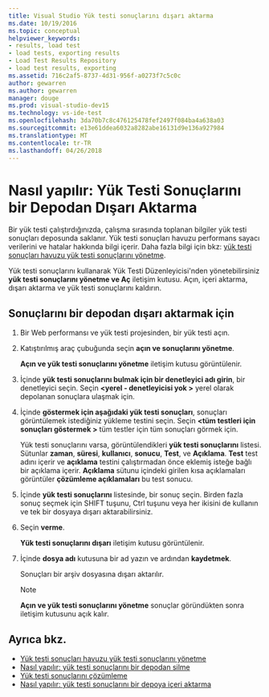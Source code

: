 ```yaml
---
title: Visual Studio Yük testi sonuçlarını dışarı aktarma
ms.date: 10/19/2016
ms.topic: conceptual
helpviewer_keywords:
- results, load test
- load tests, exporting results
- Load Test Results Repository
- load test results, exporting
ms.assetid: 716c2af5-8737-4d31-956f-a0273f7c5c0c
author: gewarren
ms.author: gewarren
manager: douge
ms.prod: visual-studio-dev15
ms.technology: vs-ide-test
ms.openlocfilehash: 3da70b7c8c476125478fef2497f084ba4a638a03
ms.sourcegitcommit: e13e61ddea6032a8282abe16131d9e136a927984
ms.translationtype: MT
ms.contentlocale: tr-TR
ms.lasthandoff: 04/26/2018
---
```

# <a name="how-to-export-load-test-results-from-a-repository"></a>Nasıl yapılır: Yük Testi Sonuçlarını bir Depodan Dışarı Aktarma

Bir yük testi çalıştırdığınızda, çalışma sırasında toplanan bilgiler yük testi sonuçları deposunda saklanır. Yük testi sonuçları havuzu performans sayacı verilerini ve hatalar hakkında bilgi içerir. Daha fazla bilgi için bkz: [yük testi sonuçları havuzu yük testi sonuçlarını yönetme](../test/manage-load-test-results-in-the-load-test-results-repository.md).

Yük testi sonuçlarını kullanarak Yük Testi Düzenleyicisi'nden yönetebilirsiniz **yük testi sonuçlarını yönetme ve Aç** iletişim kutusu. Açın, içeri aktarma, dışarı aktarma ve yük testi sonuçlarını kaldırın.

## <a name="to-export-results-from-a-repository"></a>Sonuçlarını bir depodan dışarı aktarmak için

1.  Bir Web performansı ve yük testi projesinden, bir yük testi açın.

2.  Katıştırılmış araç çubuğunda seçin **açın ve sonuçlarını yönetme**.

     **Açın ve yük testi sonuçlarını yönetme** iletişim kutusu görüntülenir.

3.  İçinde **yük testi sonuçlarını bulmak için bir denetleyici adı girin**, bir denetleyici seçin. Seçin  **\<yerel - denetleyicisi yok >** yerel olarak depolanan sonuçlara ulaşmak için.

4.  İçinde **göstermek için aşağıdaki yük testi sonuçları**, sonuçları görüntülemek istediğiniz yükleme testini seçin. Seçin  **\<tüm testleri için sonuçları göstermek >** tüm testler için tüm sonuçları görmek için.

     Yük testi sonuçlarını varsa, görüntülendikleri **yük testi sonuçlarını** listesi. Sütunlar **zaman**, **süresi**, **kullanıcı**, **sonucu**, **Test**, ve  **Açıklama**. **Test** test adını içerir ve **açıklama** testini çalıştırmadan önce eklemiş isteğe bağlı bir açıklama içerir. **Açıklama** sütunu içindeki girilen kısa açıklamaları görüntüler **çözümleme açıklamaları** bu test sonucu.

5.  İçinde **yük testi sonuçlarını** listesinde, bir sonuç seçin. Birden fazla sonuç seçmek için SHIFT tuşunu, Ctrl tuşunu veya her ikisini de kullanın ve tek bir dosyaya dışarı aktarabilirsiniz.

6.  Seçin **verme**.

     **Yük testi sonuçlarını dışarı** iletişim kutusu görüntülenir.

7.  İçinde **dosya adı** kutusuna bir ad yazın ve ardından **kaydetmek**.

     Sonuçları bir arşiv dosyasına dışarı aktarılır.

    > [!NOTE]
    > **Açın ve yük testi sonuçlarını yönetme** sonuçlar göründükten sonra iletişim kutusunu açık kalır.

## <a name="see-also"></a>Ayrıca bkz.

- [Yük testi sonuçları havuzu yük testi sonuçlarını yönetme](../test/manage-load-test-results-in-the-load-test-results-repository.md)
- [Nasıl yapılır: yük testi sonuçlarını bir depodan silme](../test/how-to-delete-load-test-results-from-a-repository.md)
- [Yük testi sonuçlarını çözümleme](../test/analyze-load-test-results-using-the-load-test-analyzer.md)
- [Nasıl yapılır: yük testi sonuçlarını bir depoya içeri aktarma](../test/how-to-import-load-test-results-into-a-repository.md)